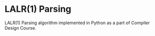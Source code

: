 # LALR(1) Parsing
LALR(1) Parsing algorithm implemented in Python as a part of Compiler Design Course.